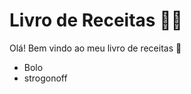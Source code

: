 # Livro de Receitas :man_cook: 

Olá! Bem vindo ao meu livro de receitas :wave:

- Bolo
- strogonoff 
